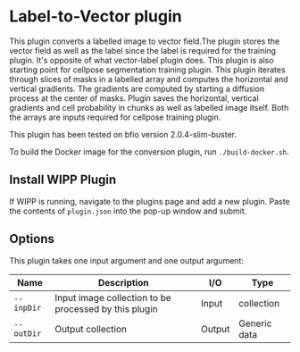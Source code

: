 # Label-to-Vector  plugin 
This plugin converts a labelled image to vector field.The plugin stores the vector field  as well as the label since the 
label is required for the training plugin. It's opposite  of what vector-label plugin does. This plugin is 
also starting point for cellpose segmentation training plugin.
This plugin  iterates through slices of masks in a labelled array  and computes the horizontal and vertical gradients.
The gradients are computed by starting a diffusion process  at the center of masks. Plugin saves the horizontal,
vertical gradients  and cell probability in  chunks as well as labelled image itself. Both the arrays are inputs 
required for cellpose training plugin.

This plugin has been tested on bfio version 2.0.4-slim-buster.


To build the Docker image for the conversion plugin, run
`./build-docker.sh`.

## Install WIPP Plugin

If WIPP is running, navigate to the plugins page and add a new plugin. Paste the contents of `plugin.json` into the 
pop-up window and submit.


## Options

This plugin takes one input argument and one output argument:

| Name          | Description             | I/O    | Type   |
|---------------|-------------------------|--------|--------|
| `--inpDir` | Input image collection to be processed by this plugin | Input | collection |
| `--outDir` | Output collection | Output | Generic data |

